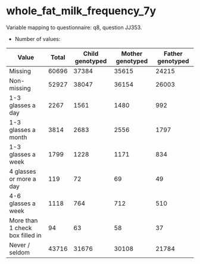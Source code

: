 # whole_fat_milk_frequency_7y
Variable mapping to questionnaire: q8, question JJ353.
- Number of values:

| Value | Total | Child genotyped | Mother genotyped | Father genotyped |
| ----- | ----- | --------------- | ---------------- | ---------------- |
| Missing | 60696 | 37384 | 35615 | 24215 |
| Non-missing | 52927 | 38047 | 36154 | 26003 |
| 1-3 glasses a day | 2267 | 1561 | 1480 |992 |
| 1-3 glasses a month | 3814 | 2683 | 2556 |1797 |
| 1-3 glasses a week | 1799 | 1228 | 1171 |834 |
| 4 glasses or more a day | 119 | 72 | 69 |49 |
| 4-6 glasses a week | 1118 | 764 | 712 |510 |
| More than 1 check box filled in | 94 | 63 | 58 |37 |
| Never / seldom | 43716 | 31676 | 30108 |21784 |



